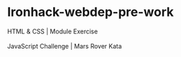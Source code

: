# Ironhack-webdep-pre-work

HTML &amp; CSS | Module Exercise
<br><br>
JavaScript Challenge | Mars Rover Kata
